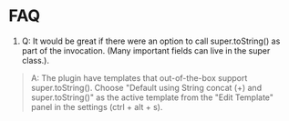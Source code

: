 # FAQ #

  1. Q: It would be great if there were an option to call super.toString() as part of the invocation. (Many important fields can live in the super class.).
> A: The plugin have templates that out-of-the-box support super.toString(). Choose "Default using String concat (+) and super.toString()" as the active template from the "Edit Template" panel in the settings (ctrl + alt + s).